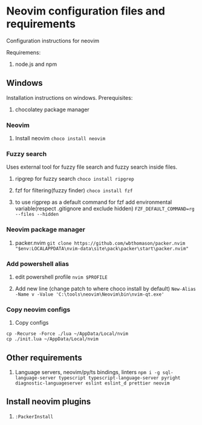# Neovim configuration files and requirements

Configuration instructions for neovim

Requiremens:

  1. node.js and npm

## Windows

Installation instructions on windows. Prerequisites:
  
  1. chocolatey package manager

### Neovim

  1. Install neovim
   `choco install neovim`
  

### Fuzzy search

  Uses external tool for fuzzy file search and fuzzy search inside files.

  1. ripgrep for fuzzy search 
   `choco install ripgrep`

  2. fzf for filtering(fuzzy finder)
   `choco install fzf`

  3. to use rigprep as a default command for fzf add environmental variable(respect .gitignore and exclude hidden)
  `FZF_DEFAULT_COMMAND=rg --files --hidden`

### Neovim package manager

  1. packer.nvim
   `git clone https://github.com/wbthomason/packer.nvim "$env:LOCALAPPDATA\nvim-data\site\pack\packer\start\packer.nvim"`

### Add powershell alias

  1. edit powershell profile
   `nvim $PROFILE`

  2. Add new line (change patch to where choco install by default)
   `New-Alias -Name v -Value 'C:\tools\neovim\Neovim\bin\nvim-qt.exe'`

### Copy neovim configs

  1. Copy configs
   ```
   cp -Recurse -Force ./lua ~/AppData/Local/nvim
   cp ./init.lua ~/AppData/Local/nvim
   ```

## Other requirements

  1. Language servers, neovim/py/ts bindings, linters
   `npm i -g sql-language-server typescript typescript-language-server pyright diagnostic-languageserver eslint eslint_d prettier neovim`

## Install neovim plugins

  1. `:PackerInstall`
